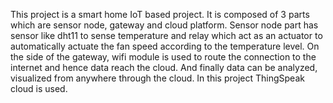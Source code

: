 This project is a smart home IoT based project. It is composed of 3 parts which are sensor node, gateway and cloud platform. Sensor node part has sensor like dht11 to sense temperature and relay which act as an actuator to automatically actuate the fan speed according to the temperature level. On the side of the gateway, wifi module is used to route the connection to the internet and hence data reach the cloud. And finally data can be analyzed, visualized from anywhere through the cloud. 
In this project ThingSpeak cloud is used.



